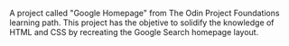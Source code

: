 A project called "Google Homepage" from The Odin Project Foundations learning path. This project has the objetive to solidify the knowledge of HTML and CSS by recreating the Google Search homepage layout.
